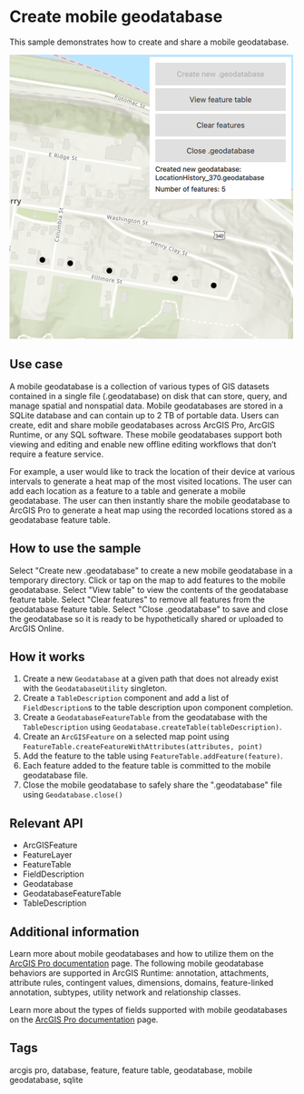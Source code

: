 # Create mobile geodatabase

This sample demonstrates how to create and share a mobile geodatabase.

![](screenshot.png)

## Use case

A mobile geodatabase is a collection of various types of GIS datasets contained in a single file (.geodatabase) on disk that can store, query, and manage spatial and nonspatial data. Mobile geodatabases are stored in a SQLite database and can contain up to 2 TB of portable data. Users can create, edit and share mobile geodatabases across ArcGIS Pro, ArcGIS Runtime, or any SQL software. These mobile geodatabases support both viewing and editing and enable new offline editing workflows that don’t require a feature service.

For example, a user would like to track the location of their device at various intervals to generate a heat map of the most visited locations. The user can add each location as a feature to a table and generate a mobile geodatabase. The user can then instantly share the mobile geodatabase to ArcGIS Pro to generate a heat map using the recorded locations stored as a geodatabase feature table.

## How to use the sample

Select "Create new .geodatabase" to create a new mobile geodatabase in a temporary directory. Click or tap on the map to add features to the mobile geodatabase. Select "View table" to view the contents of the geodatabase feature table. Select "Clear features" to remove all features from the geodatabase feature table. Select "Close .geodatabase" to save and close the geodatabase so it is ready to be hypothetically shared or uploaded to ArcGIS Online.

## How it works

1. Create a new `Geodatabase` at a given path that does not already exist with the `GeodatabaseUtility` singleton.
2. Create a `TableDescription` component and add a list of `FieldDescription`s to the table description upon component completion.
3. Create a `GeodatabaseFeatureTable` from the geodatabase with the `TableDescription` using `Geodatabase.createTable(tableDescription)`.
4. Create an `ArcGISFeature` on a selected map point using `FeatureTable.createFeatureWithAttributes(attributes, point)`
5. Add the feature to the table using `FeatureTable.addFeature(feature)`.
6. Each feature added to the feature table is committed to the mobile geodatabase file.
7. Close the mobile geodatabase to safely share the ".geodatabase" file using `Geodatabase.close()`

## Relevant API

* ArcGISFeature
* FeatureLayer
* FeatureTable
* FieldDescription
* Geodatabase
* GeodatabaseFeatureTable
* TableDescription

## Additional information

Learn more about mobile geodatabases and how to utilize them on the [ArcGIS Pro documentation](https://pro.arcgis.com/en/pro-app/latest/help/data/geodatabases/manage-mobile-gdb/mobile-geodatabases.htm) page. The following mobile geodatabase behaviors are supported in ArcGIS Runtime: annotation, attachments, attribute rules, contingent values, dimensions, domains, feature-linked annotation, subtypes, utility network and relationship classes.

Learn more about the types of fields supported with mobile geodatabases on the [ArcGIS Pro documentation](https://pro.arcgis.com/en/pro-app/latest/help/data/geodatabases/overview/arcgis-field-data-types.htm) page.

## Tags

arcgis pro, database, feature, feature table, geodatabase, mobile geodatabase, sqlite
